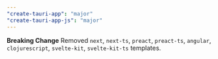 ```yaml
---
"create-tauri-app": "major"
"create-tauri-app-js": "major"
---
```


**Breaking Change** Removed `next`, `next-ts`, `preact`, `preact-ts`, `angular`, `clojurescript`, `svelte-kit`, `svelte-kit-ts` templates.